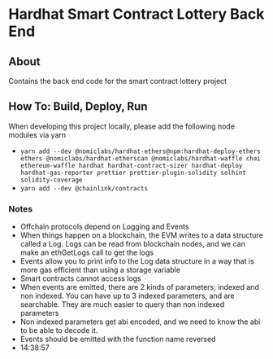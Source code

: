 # Hardhat Smart Contract Lottery Back End

## About

Contains the back end code for the smart contract lottery project

## How To: Build, Deploy, Run

When developing this project locally, please add the following node modules via yarn

-   `yarn add --dev @nomiclabs/hardhat-ethers@npm:hardhat-deploy-ethers ethers @nomiclabs/hardhat-etherscan @nomiclabs/hardhat-waffle chai ethereum-waffle hardhat hardhat-contract-sizer hardhat-deploy hardhat-gas-reporter prettier prettier-plugin-solidity solhint solidity-coverage`
-   `yarn add --dev @chainlink/contracts`

### Notes

-   Offchain protocols depend on Logging and Events
-   When things happen on a blockchain, the EVM writes to a data structure called a Log. Logs can be read from blockchain nodes, and we can make an ethGetLogs call to get the logs
-   Events allow you to print info to the Log data structure in a way that is more gas efficient than using a storage variable
-   Smart contracts cannot access logs
-   When events are emitted, there are 2 kinds of parameters; indexed and non indexed. You can have up to 3 indexed parameters, and are searchable. They are much easier to query than non indexed parameters
-   Non indexed parameters get abi encoded, and we need to know the abi to be able to decode it.
-   Events should be emitted with the function name reversed
-   14:38:57
